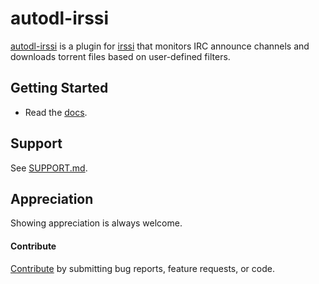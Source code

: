 # autodl-irssi

[autodl-irssi](https://github.com/adristef/autodl-irssi) is a plugin for [irssi](https://irssi.org/) that monitors IRC announce channels and downloads torrent files based on user-defined filters.


## Getting Started

* Read the [docs](https://adristef.github.io/autodl-irssi).


## Support

See [SUPPORT.md](https://github.com/adristef/autodl-irssi/blob/master/SUPPORT.md).


## Appreciation

Showing appreciation is always welcome.

#### Contribute

[Contribute](https://github.com/adristef/autodl-irssi/blob/master/CONTRIBUTING.md) by submitting bug reports, feature requests, or code.
